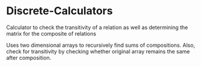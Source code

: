 # Discrete-Calculators
Calculator to check the transitivity of a relation as well as determining the matrix for the composite of relations 

Uses two dimensional arrays to recursively find sums of compositions. Also, check for transitivity by checking whether original array remains the same after composition.

